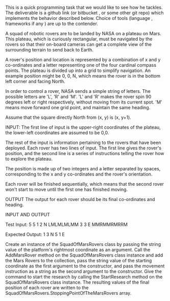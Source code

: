 ﻿This is a quick programming task that we would like to see how he tackles. The deliverable is a github link (or bitbucket , or some other git repo) which implements the behavior described below.  Choice of tools (language , frameworks if any ) are up to the contender. 

A squad of robotic rovers are to be landed by NASA on a plateau on Mars.
This plateau, which is curiously rectangular, must be navigated by the 
rovers so that their on-board cameras can get a complete view of the
surrounding terrain to send back to Earth.

A rover's position and location is represented by a combination of x and y
co-ordinates and a letter representing one of the four cardinal compass 
points. The plateau is divided up into a grid to simplify navigation. An
example position might be 0, 0, N, which means the rover is in the bottom
left corner and facing North.

In order to control a rover, NASA sends a simple string of letters. The 
possible letters are 'L', 'R' and 'M'. 'L' and 'R' makes the rover spin 90
degrees left or right respectively, without moving from its current spot.
'M' means move forward one grid point, and maintain the same heading. 

Assume that the square directly North from (x, y) is (x, y+1).

INPUT:
The first line of input is the upper-right coordinates of the plateau, the
lower-left coordinates are assumed to be 0,0.

The rest of the input is information pertaining to the rovers that have 
been deployed. Each rover has two lines of input. The first line gives the
rover's position, and the second line is a series of instructions telling
the rover how to explore the plateau.

The position is made up of two integers and a letter separated by spaces, 
corresponding to the x and y co-ordinates and the rover's orientation.

Each rover will be finished sequentially, which means that the second rover
won't start to move until the first one has finished moving. 

OUTPUT
The output for each rover should be its final co-ordinates and heading.

INPUT AND OUTPUT

Test Input:
5 5
1 2 N
LMLMLMLMM
3 3 E
MMRMMRMRRM

Expected Output:
1 3 N 
5 1 E


Create an instance of the SquadOfMarsRovers class by passing the string value of the platform's rightmost coordinate as an argument.
Call the AddMarsRover method on the SquadOfMarsRovers class instance and add the Mars Rovers to the collection,
pass the string value of the starting coordinate as the first argument to the constructor, and pass the movement instruction as a string as the second argument to the constructor.
Give the command to start the research by calling the StartResearch method on the SquadOfMarsRovers class instance.
The resulting values ​​of the final position of each rover are written to the SquadOfMarsRovers.StoppingPointOfTheMarsRovers array.